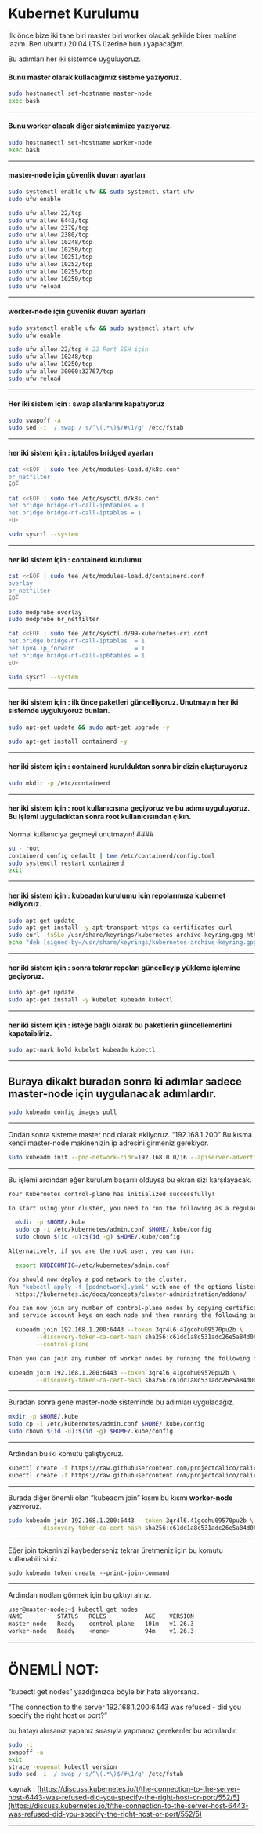 # Kubernet Kurulumu

İlk önce bize iki tane biri master biri worker olacak şekilde birer makine lazım. Ben ubuntu 20.04 LTS üzerine bunu yapacağım.

Bu adımları her iki sistemde uyguluyoruz.

#### Bunu master olarak kullacağımız sisteme yazıyoruz. ####

```bash
sudo hostnamectl set-hostname master-node
exec bash
```
---
#### Bunu worker olacak diğer sistemimize yazıyoruz. ####

```bash
sudo hostnamectl set-hostname worker-node
exec bash
```
---
#### **master-node** için güvenlik duvarı ayarları ####

```bash
sudo systemctl enable ufw && sudo systemctl start ufw
sudo ufw enable

sudo ufw allow 22/tcp
sudo ufw allow 6443/tcp
sudo ufw allow 2379/tcp
sudo ufw allow 2380/tcp
sudo ufw allow 10248/tcp
sudo ufw allow 10250/tcp
sudo ufw allow 10251/tcp
sudo ufw allow 10252/tcp
sudo ufw allow 10255/tcp
sudo ufw allow 10250/tcp
sudo ufw reload
```
---

#### **worker-node** için güvenlik duvarı ayarları ####

```bash
sudo systemctl enable ufw && sudo systemctl start ufw
sudo ufw enable

sudo ufw allow 22/tcp # 22 Port SSH için
sudo ufw allow 10248/tcp
sudo ufw allow 10250/tcp
sudo ufw allow 30000:32767/tcp
sudo ufw reload
```
---

#### Her iki sistem için : swap alanlarını kapatıyoruz ####
```bash
sudo swapoff -a
sudo sed -i '/ swap / s/^\(.*\)$/#\1/g' /etc/fstab
```
---
#### her iki sistem için : iptables bridged ayarları ####
```bash
cat <<EOF | sudo tee /etc/modules-load.d/k8s.conf
br_netfilter
EOF

cat <<EOF | sudo tee /etc/sysctl.d/k8s.conf
net.bridge.bridge-nf-call-ip6tables = 1
net.bridge.bridge-nf-call-iptables = 1
EOF

sudo sysctl --system
```

---
#### her iki sistem için : containerd kurulumu ####

```bash
cat <<EOF | sudo tee /etc/modules-load.d/containerd.conf
overlay
br_netfilter
EOF
```

```bash
sudo modprobe overlay
sudo modprobe br_netfilter
```

```bash
cat <<EOF | sudo tee /etc/sysctl.d/99-kubernetes-cri.conf
net.bridge.bridge-nf-call-iptables  = 1
net.ipv4.ip_forward                 = 1
net.bridge.bridge-nf-call-ip6tables = 1
EOF

sudo sysctl --system
```

---
#### her iki sistem için : ilk önce paketleri güncelliyoruz. Unutmayın her iki sistemde uyguluyoruz bunları. ####

```bash
sudo apt-get update && sudo apt-get upgrade -y
```

```bash
sudo apt-get install containerd -y
```

---
#### her iki sistem için : containerd kurulduktan sonra bir dizin oluşturuyoruz ####

```bash
sudo mkdir -p /etc/containerd
```

---
#### her iki sistem için : root kullanıcısına geçiyoruz ve bu adımı uyguluyoruz. Bu işlemi uyguladıktan sonra root kullanıcısından çıkın. 
Normal kullanıcıya geçmeyi unutmayın! ####

```bash
su - root
containerd config default | tee /etc/containerd/config.toml
sudo systemctl restart containerd
exit
```

---
#### her iki sistem için : kubeadm kurulumu için repolarımıza kubernet ekliyoruz. ####

```bash
sudo apt-get update
sudo apt-get install -y apt-transport-https ca-certificates curl
sudo curl -fsSLo /usr/share/keyrings/kubernetes-archive-keyring.gpg https://packages.cloud.google.com/apt/doc/apt-key.gpg
echo "deb [signed-by=/usr/share/keyrings/kubernetes-archive-keyring.gpg] https://apt.kubernetes.io/ kubernetes-xenial main" | sudo tee /etc/apt/sources.list.d/kubernetes.list
```

---
#### her iki sistem için : sonra tekrar repoları güncelleyip yükleme işlemine geçiyoruz. ####

```bash
sudo apt-get update
sudo apt-get install -y kubelet kubeadm kubectl
```

---
#### her iki sistem için : isteğe bağlı olarak bu paketlerin güncellemerlini kapataibliriz. ####

```bash
sudo apt-mark hold kubelet kubeadm kubectl
```
---

## Buraya dikakt buradan sonra ki adımlar sadece master-node için uygulanacak adımlardır. ##
```bash
sudo kubeadm config images pull
```

---
Ondan sonra sisteme master nod olarak ekliyoruz. “192.168.1.200” Bu kısma kendi master-node makinenizin ip adresini girmeniz gerekiyor.
```bash
sudo kubeadm init --pod-network-cidr=192.168.0.0/16 --apiserver-advertise-address=192.168.1.200 --control-plane-endpoint=192.168.1.200
```

---
Bu işlemi ardından eğer kurulum başarılı olduysa bu ekran sizi karşılayacak. 
```bash
Your Kubernetes control-plane has initialized successfully!

To start using your cluster, you need to run the following as a regular user:

  mkdir -p $HOME/.kube
  sudo cp -i /etc/kubernetes/admin.conf $HOME/.kube/config
  sudo chown $(id -u):$(id -g) $HOME/.kube/config

Alternatively, if you are the root user, you can run:

  export KUBECONFIG=/etc/kubernetes/admin.conf

You should now deploy a pod network to the cluster.
Run "kubectl apply -f [podnetwork].yaml" with one of the options listed at:
  https://kubernetes.io/docs/concepts/cluster-administration/addons/

You can now join any number of control-plane nodes by copying certificate authorities
and service account keys on each node and then running the following as root:

  kubeadm join 192.168.1.200:6443 --token 3qr4l6.41gcohu09570pu2b \
        --discovery-token-ca-cert-hash sha256:c61dd1a8c531adc26e5a84d066cc02a320ce9f90069ba4d502428abe07acc43a \
        --control-plane

Then you can join any number of worker nodes by running the following on each as root:

kubeadm join 192.168.1.200:6443 --token 3qr4l6.41gcohu09570pu2b \
        --discovery-token-ca-cert-hash sha256:c61dd1a8c531adc26e5a84d066cc02a320ce9f90069ba4d502428abe07acc43a
```

---
Buradan sonra gene master-node sisteminde bu adımları uygulacağız.
```bash
mkdir -p $HOME/.kube
sudo cp -i /etc/kubernetes/admin.conf $HOME/.kube/config
sudo chown $(id -u):$(id -g) $HOME/.kube/config
```

---
Ardından bu iki komutu çalıştıyoruz.
```bash
kubectl create -f https://raw.githubusercontent.com/projectcalico/calico/v3.25.0/manifests/tigera-operator.yaml
kubectl create -f https://raw.githubusercontent.com/projectcalico/calico/v3.25.0/manifests/custom-resources.yaml
```

---
Burada diğer önemli olan “kubeadm join” kısmı bu kısmı **worker-node** yazıyoruz.
```bash
sudo kubeadm join 192.168.1.200:6443 --token 3qr4l6.41gcohu09570pu2b \
        --discovery-token-ca-cert-hash sha256:c61dd1a8c531adc26e5a84d066cc02a320ce9f90069ba4d502428abe07acc43a
```

---
Eğer join tokeninizi kaybederseniz tekrar üretmeniz için bu komutu kullanabilirsiniz.
```
sudo kubeadm token create --print-join-command
```

---
Ardından nodları görmek için bu çıktıyı alırız.

```bash
user@master-node:~$ kubectl get nodes
NAME          STATUS   ROLES           AGE    VERSION
master-node   Ready    control-plane   101m   v1.26.3
worker-node   Ready    <none>          94m    v1.26.3
```

---
# **ÖNEMLİ NOT:** #

“kubectl get nodes” yazdığınızda böyle bir hata alıyorsanız.

“The connection to the server 192.168.1.200:6443 was refused - did you specify the right host or port?”

bu hatayı alırsanız yapanız sırasıyla yapmanız gerekenler bu adımlardır.

```bash
sudo -i
swapoff -a
exit
strace -eopenat kubectl version
sudo sed -i '/ swap / s/^\(.*\)$/#\1/g' /etc/fstab
```
kaynak : [https://discuss.kubernetes.io/t/the-connection-to-the-server-host-6443-was-refused-did-you-specify-the-right-host-or-port/552/5](https://discuss.kubernetes.io/t/the-connection-to-the-server-host-6443-was-refused-did-you-specify-the-right-host-or-port/552/5)

---
